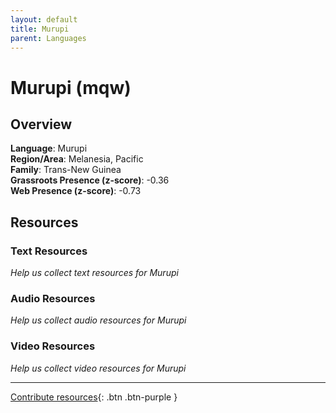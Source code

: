 ```yaml
---
layout: default
title: Murupi
parent: Languages
---
```


# Murupi (mqw)

## Overview

**Language**: Murupi  
**Region/Area**: Melanesia, Pacific  
**Family**: Trans-New Guinea  
**Grassroots Presence (z-score)**: -0.36  
**Web Presence (z-score)**: -0.73  

## Resources

### Text Resources
*Help us collect text resources for Murupi*

### Audio Resources
*Help us collect audio resources for Murupi*

### Video Resources
*Help us collect video resources for Murupi*

---

[Contribute resources](https://forms.office.com/e/1SfLJx3u1r){: .btn .btn-purple }
